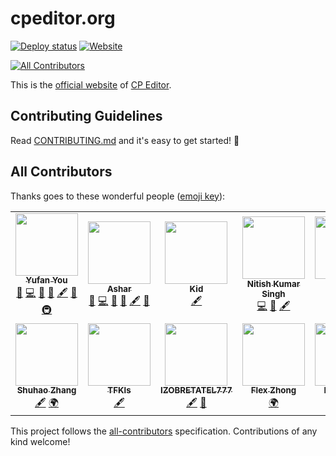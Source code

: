 # cpeditor.org

[![Deploy status](https://github.com/cpeditor/cpeditor.github.io/workflows/Deploy/badge.svg?branch=hugo)](https://github.com/cpeditor/cpeditor.github.io/actions?query=workflow%3ADeploy+branch%3Ahugo)
[![Website](https://img.shields.io/website?label=cpeditor.org&url=https%3A%2F%2Fcpeditor.org)](https://cpeditor.org)

<!-- ALL-CONTRIBUTORS-BADGE:START - Do not remove or modify this section -->
[![All Contributors](https://img.shields.io/badge/all_contributors-12-orange.svg)](#all-contributors)
<!-- ALL-CONTRIBUTORS-BADGE:END -->

This is the [official website](https://cpeditor.org) of [CP Editor](https://github.com/cpeditor/cpeditor).

## Contributing Guidelines

Read [CONTRIBUTING.md](CONTRIBUTING.md) and it's easy to get started! :rocket:

## All Contributors

Thanks goes to these wonderful people ([emoji key](https://allcontributors.org/docs/en/emoji-key)):

<!-- ALL-CONTRIBUTORS-LIST:START - Do not remove or modify this section -->
<!-- prettier-ignore-start -->
<!-- markdownlint-disable -->
<table>
  <tr>
    <td align="center">
      <a href="https://github.com/ouuan"><img src="https://avatars2.githubusercontent.com/u/30581822?v=4" width="100px;" alt=""/></a><br /><a href="https://ouuan.github.io"><sub><b>Yufan You</b></sub></a><br /><a href="#maintenance-ouuan" title="Maintenance">🚧</a> <a href="https://github.com/cpeditor/cpeditor.github.io/commits?author=ouuan" title="Code">💻</a> <a href="https://github.com/cpeditor/cpeditor.github.io/commits?author=ouuan" title="Documentation">📖</a> <a href="#design-ouuan" title="Design">🎨</a> <a href="#content-ouuan" title="Content">🖋</a> <a href="https://github.com/cpeditor/cpeditor.github.io/pulls?q=is%3Apr+reviewed-by%3Aouuan" title="Reviewed Pull Requests">👀</a> <a href="#infra-ouuan" title="Infrastructure (Hosting, Build-Tools, etc)">🚇</a>
    </td>
    <td align="center">
      <a href="https://github.com/coder3101"><img src="https://avatars2.githubusercontent.com/u/22212259?v=4" width="100px;" alt=""/></a><br /><a href="https://github.com/coder3101"><sub><b>Ashar</b></sub></a><br /><a href="#maintenance-coder3101" title="Maintenance">🚧</a> <a href="https://github.com/cpeditor/cpeditor.github.io/commits?author=coder3101" title="Code">💻</a> <a href="https://github.com/cpeditor/cpeditor.github.io/commits?author=coder3101" title="Documentation">📖</a> <a href="#design-coder3101" title="Design">🎨</a> <a href="#content-coder3101" title="Content">🖋</a> <a href="https://github.com/cpeditor/cpeditor.github.io/pulls?q=is%3Apr+reviewed-by%3Acoder3101" title="Reviewed Pull Requests">👀</a>
    </td>
    <td align="center">
      <a href="https://github.com/kidonng"><img src="https://avatars3.githubusercontent.com/u/44045911?v=4" width="100px;" alt=""/></a><br /><a href="https://xuann.wang"><sub><b>Kid</b></sub></a><br /><a href="#content-kidonng" title="Content">🖋</a>
    </td>
    <td align="center">
      <a href="https://github.com/nitishk72"><img src="https://avatars2.githubusercontent.com/u/15886737?v=4" width="100px;" alt=""/></a><br /><a href="https://www.youtube.com/c/NitishKumarSingh"><sub><b>Nitish Kumar Singh</b></sub></a><br /><a href="https://github.com/cpeditor/cpeditor.github.io/commits?author=nitishk72" title="Code">💻</a> <a href="#design-nitishk72" title="Design">🎨</a> <a href="#content-nitishk72" title="Content">🖋</a>
    </td>
    <td align="center">
      <a href="https://github.com/yatharth1706"><img src="https://avatars2.githubusercontent.com/u/32243289?v=4" width="100px;" alt=""/></a><br /><a href="https://yatharth1706.github.io/"><sub><b>Yatharth Verma</b></sub></a><br /><a href="https://github.com/cpeditor/cpeditor.github.io/commits?author=yatharth1706" title="Code">💻</a> <a href="#design-yatharth1706" title="Design">🎨</a> <a href="#content-yatharth1706" title="Content">🖋</a>
    </td>
    <td align="center">
      <a href="https://github.com/shakeabi"><img src="https://avatars2.githubusercontent.com/u/36559835?v=4" width="100px;" alt=""/></a><br /><a href="http://abishake.co"><sub><b>Abishake</b></sub></a><br /><a href="https://github.com/cpeditor/cpeditor.github.io/issues?q=author%3Ashakeabi" title="Bug reports">🐛</a>
    </td>
  </tr>
  <tr>
    <td align="center">
      <a href="https://github.com/StudyingFather"><img src="https://avatars3.githubusercontent.com/u/23295419?v=4" width="100px;" alt=""/></a><br /><a href="https://studyingfather.com"><sub><b>Shuhao Zhang</b></sub></a><br /><a href="#content-StudyingFather" title="Content">🖋</a> <a href="#translation-StudyingFather" title="Translation">🌍</a>
    </td>
    <td align="center">
      <a href="https://github.com/TFKls"><img src="https://avatars3.githubusercontent.com/u/43710501?v=4" width="100px;" alt=""/></a><br /><a href="http://tfkls.dev"><sub><b>TFKls</b></sub></a><br /><a href="#content-TFKls" title="Content">🖋</a>
    </td>
    <td align="center">
      <a href="https://github.com/IZOBRETATEL777"><img src="https://avatars0.githubusercontent.com/u/32099652?v=4" width="100px;" alt=""/></a><br /><a href="https://github.com/IZOBRETATEL777"><sub><b>IZOBRETATEL777</b></sub></a><br /><a href="#content-IZOBRETATEL777" title="Content">🖋</a> <a href="https://github.com/cpeditor/cpeditor.github.io/pulls?q=is%3Apr+reviewed-by%3AIZOBRETATEL777" title="Reviewed Pull Requests">👀</a>
    </td>
    <td align="center">
      <a href="https://github.com/ChungZH"><img src="https://avatars0.githubusercontent.com/u/42088872?v=4" width="100px;" alt=""/></a><br /><a href="https://chungzh.cc/"><sub><b>Flex Zhong</b></sub></a><br /><a href="#translation-ChungZH" title="Translation">🌍</a>
    </td>
    <td align="center">
      <a href="https://github.com/DanMax03"><img src="https://avatars.githubusercontent.com/u/55328040?v=4" width="100px;" alt=""/></a><br /><a href="https://github.com/DanMax03"><sub><b>DanMax03</b></sub></a><br /><a href="#translation-DanMax03" title="Translation">🌍</a>
    </td>
    <td align="center">
      <a href="https://github.com/qinyihao"><img src="https://avatars.githubusercontent.com/u/40647091?v=4" width="100px;" alt=""/></a><br /><a href="https://qyh1206.cn/"><sub><b>qinyihao</b></sub></a><br /><a href="#translation-qinyihao" title="Translation">🌍</a> <a href="https://github.com/cpeditor/cpeditor.github.io/issues?q=author%3Aqinyihao" title="Bug reports">🐛</a>
    </td>
  </tr>
</table>

<!-- markdownlint-restore -->
<!-- prettier-ignore-end -->

<!-- ALL-CONTRIBUTORS-LIST:END -->

This project follows the [all-contributors](https://github.com/all-contributors/all-contributors) specification. Contributions of any kind welcome!
